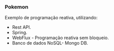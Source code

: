 ### Pokemon
Exemplo de programação reativa, utilizando:
- Rest API.
- Spring.
- WebFlux - Programação reativa sem bloqueio.
- Banco de dados NoSQL- Mongo DB.
